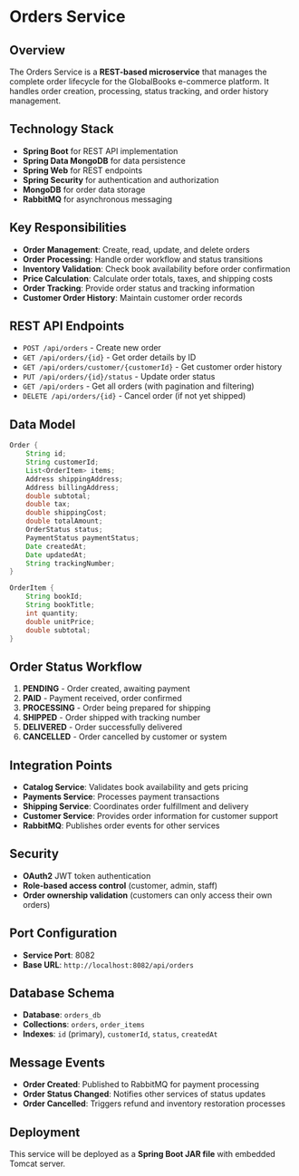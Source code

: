 # Orders Service

## Overview
The Orders Service is a **REST-based microservice** that manages the complete order lifecycle for the GlobalBooks e-commerce platform. It handles order creation, processing, status tracking, and order history management.

## Technology Stack
- **Spring Boot** for REST API implementation
- **Spring Data MongoDB** for data persistence
- **Spring Web** for REST endpoints
- **Spring Security** for authentication and authorization
- **MongoDB** for order data storage
- **RabbitMQ** for asynchronous messaging

## Key Responsibilities
- **Order Management**: Create, read, update, and delete orders
- **Order Processing**: Handle order workflow and status transitions
- **Inventory Validation**: Check book availability before order confirmation
- **Price Calculation**: Calculate order totals, taxes, and shipping costs
- **Order Tracking**: Provide order status and tracking information
- **Customer Order History**: Maintain customer order records

## REST API Endpoints
- `POST /api/orders` - Create new order
- `GET /api/orders/{id}` - Get order details by ID
- `GET /api/orders/customer/{customerId}` - Get customer order history
- `PUT /api/orders/{id}/status` - Update order status
- `GET /api/orders` - Get all orders (with pagination and filtering)
- `DELETE /api/orders/{id}` - Cancel order (if not yet shipped)

## Data Model
```java
Order {
    String id;
    String customerId;
    List<OrderItem> items;
    Address shippingAddress;
    Address billingAddress;
    double subtotal;
    double tax;
    double shippingCost;
    double totalAmount;
    OrderStatus status;
    PaymentStatus paymentStatus;
    Date createdAt;
    Date updatedAt;
    String trackingNumber;
}

OrderItem {
    String bookId;
    String bookTitle;
    int quantity;
    double unitPrice;
    double subtotal;
}
```

## Order Status Workflow
1. **PENDING** - Order created, awaiting payment
2. **PAID** - Payment received, order confirmed
3. **PROCESSING** - Order being prepared for shipping
4. **SHIPPED** - Order shipped with tracking number
5. **DELIVERED** - Order successfully delivered
6. **CANCELLED** - Order cancelled by customer or system

## Integration Points
- **Catalog Service**: Validates book availability and gets pricing
- **Payments Service**: Processes payment transactions
- **Shipping Service**: Coordinates order fulfillment and delivery
- **Customer Service**: Provides order information for customer support
- **RabbitMQ**: Publishes order events for other services

## Security
- **OAuth2** JWT token authentication
- **Role-based access control** (customer, admin, staff)
- **Order ownership validation** (customers can only access their own orders)

## Port Configuration
- **Service Port**: 8082
- **Base URL**: `http://localhost:8082/api/orders`

## Database Schema
- **Database**: `orders_db`
- **Collections**: `orders`, `order_items`
- **Indexes**: `id` (primary), `customerId`, `status`, `createdAt`

## Message Events
- **Order Created**: Published to RabbitMQ for payment processing
- **Order Status Changed**: Notifies other services of status updates
- **Order Cancelled**: Triggers refund and inventory restoration processes

## Deployment
This service will be deployed as a **Spring Boot JAR file** with embedded Tomcat server.
